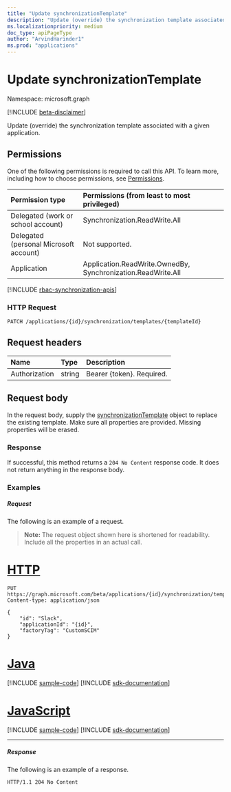 ```yaml
---
title: "Update synchronizationTemplate"
description: "Update (override) the synchronization template associated with a given application."
ms.localizationpriority: medium
doc_type: apiPageType
author: "ArvindHarinder1"
ms.prod: "applications"
---
```


# Update synchronizationTemplate

Namespace: microsoft.graph

[!INCLUDE [beta-disclaimer](../../includes/beta-disclaimer.md)]

Update (override) the synchronization template associated with a given application.

## Permissions
One of the following permissions is required to call this API. To learn more, including how to choose permissions, see [Permissions](/graph/permissions-reference).

|Permission type|Permissions (from least to most privileged)|
|:---|:---|
|Delegated (work or school account)|Synchronization.ReadWrite.All|
|Delegated (personal Microsoft account)|Not supported.|
|Application|Application.ReadWrite.OwnedBy, Synchronization.ReadWrite.All|

[!INCLUDE [rbac-synchronization-apis](../includes/rbac-for-apis/rbac-synchronization-apis.md)]

### HTTP Request
<!-- { "blockType": "ignored" } -->
```http
PATCH /applications/{id}/synchronization/templates/{templateId}
```

## Request headers

| Name           | Type    | Description|
|:---------------|:--------|:-----------|
| Authorization  | string  | Bearer {token}. Required. |

## Request body

In the request body, supply the [synchronizationTemplate](../resources/synchronization-synchronizationtemplate.md) object to replace the existing template. Make sure all properties are provided. Missing properties will be erased.

### Response

If successful, this method returns a `204 No Content` response code. It does not return anything in the response body.

### Examples

##### Request
The following is an example of a request. 

>**Note:** The request object shown here is shortened for readability. Include all the properties in an actual call.

# [HTTP](#tab/http)
<!-- {
  "blockType": "request",
  "name": "update_synchronizationtemplate"
}-->
```http
PUT https://graph.microsoft.com/beta/applications/{id}/synchronization/templates/{templateId}
Content-type: application/json

{
    "id": "Slack",
    "applicationId": "{id}",
    "factoryTag": "CustomSCIM"
}
```

# [Java](#tab/java)
[!INCLUDE [sample-code](../includes/snippets/java/update-synchronizationtemplate-java-snippets.md)]
[!INCLUDE [sdk-documentation](../includes/snippets/snippets-sdk-documentation-link.md)]

# [JavaScript](#tab/javascript)
[!INCLUDE [sample-code](../includes/snippets/javascript/update-synchronizationtemplate-javascript-snippets.md)]
[!INCLUDE [sdk-documentation](../includes/snippets/snippets-sdk-documentation-link.md)]

---

##### Response
The following is an example of a response.
<!-- {
  "blockType": "response"
} -->
```http
HTTP/1.1 204 No Content
```

<!-- uuid: 8fcb5dbc-d5aa-4681-8e31-b001d5168d79
2015-10-25 14:57:30 UTC -->
<!--
{
  "type": "#page.annotation",
  "description": "Update synchronizationtemplate",
  "keywords": "",
  "section": "documentation",
  "tocPath": "",
  "suppressions": [
  ]
}
-->


